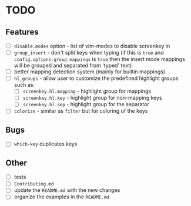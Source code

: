# TODO

## Features

- [ ] `disable.modes` option - list of vim-modes to disable screenkey in
- [ ] `group_insert` - don't split keys when typing (if
  this is `true` and `config.options.group_mappings` is `true` then the
  insert mode mappings will be grouped and separated from 'typed' text)
- [ ] better mapping detection system (mainly for builtin mappings)
- [ ] `hl_groups` - allow user to customize the predefined highlight groups such as:
  - [ ] `screenkey.hl.mapping` - highlight group for mappings
  - [ ] `screenkey.hl.key` - highlight group for non-mapping keys
  - [ ] `screenkey.hl.sep` - highlight group for the separator
- [ ] `colorize` - similar as `filter` but for coloring of the keys

## Bugs

- [ ] `which-key` duplicates keys

## Other

- [ ] tests
- [ ] `Contributing.md`
- [ ] update the `README.md` with the new changes
- [ ] organize the examples in the `README.md`
